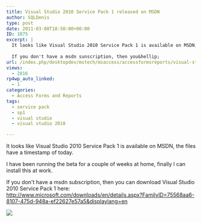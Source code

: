 ```yaml
---
title: Visual Studio 2010 Service Pack 1 released on MSDN
author: SQLDenis
type: post
date: 2011-03-08T18:50:00+00:00
ID: 1075
excerpt: |
  It looks like Visual Studio 2010 Service Pack 1 is available on MSDN, the files have a timestamp of today. I have been running the beta for a couple of weeks at home, finally I can install this at work.
  
  If you don't have a msdn sunscription, then you&hellip;
url: /index.php/desktopdev/mstech/msaccess/accessformsreports/visual-studio-2010-service-pack/
views:
  - 2816
rp4wp_auto_linked:
  - 1
categories:
  - Access Forms and Reports
tags:
  - service pack
  - sp1
  - visual studio
  - visual studio 2010

---
```

It looks like Visual Studio 2010 Service Pack 1 is available on MSDN, the files have a timestamp of today.

I have been running the beta for a couple of weeks at home, finally I can install this at work.

If you don't have a msdn subscription, then you can download Visual Studio 2010 Service Pack 1 here: http://www.microsoft.com/downloads/en/details.aspx?FamilyID=75568aa6-8107-475d-948a-ef22627e57a5&displaylang=en

![][1]

 [1]: https://lessthandot.z19.web.core.windows.net/wp-content/uploads/blogs/DesktopDev/VS%20sp1.PNG ""